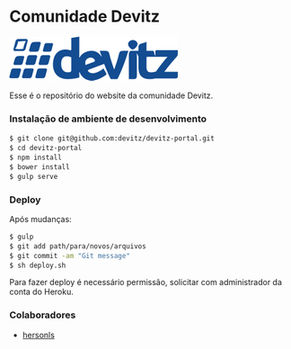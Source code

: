 # Comunidade Devitz

![Devitz](https://raw.githubusercontent.com/devitz/devitz-portal/master/app/images/logo_300x79.png)

Esse é o repositório do website da comunidade Devitz.

### Instalação de ambiente de desenvolvimento

```sh
$ git clone git@github.com:devitz/devitz-portal.git
$ cd devitz-portal
$ npm install
$ bower install
$ gulp serve
```

### Deploy
Após mudanças:
```sh
$ gulp 
$ git add path/para/novos/arquivos
$ git commit -am "Git message"
$ sh deploy.sh
```

Para fazer deploy é necessário permissão, solicitar com administrador da conta do Heroku.

### Colaboradores

- [hersonls](https://github.com/hersonls)
